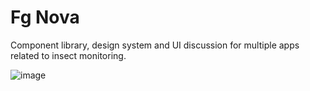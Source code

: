 # Fg Nova
Component library, design system and UI discussion for multiple apps related to insect monitoring.

![image](https://github.com/RolnickLab/ami-design-system/assets/158175/d7db1d28-a9f6-4c89-a0d5-7fbded31ae13)
